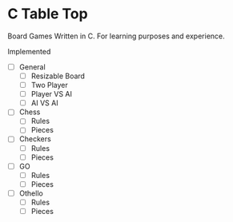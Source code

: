 # C Table Top

Board Games Written in C.
For learning purposes and experience.

Implemented
- [ ] General
  - [ ] Resizable Board
  - [ ] Two Player
  - [ ] Player VS AI
  - [ ] AI VS AI

- [ ] Chess
  - [ ] Rules
  - [ ] Pieces
- [ ] Checkers
  - [ ] Rules
  - [ ] Pieces
- [ ] GO
  - [ ] Rules
  - [ ] Pieces
- [ ] Othello
  - [ ] Rules
  - [ ] Pieces
